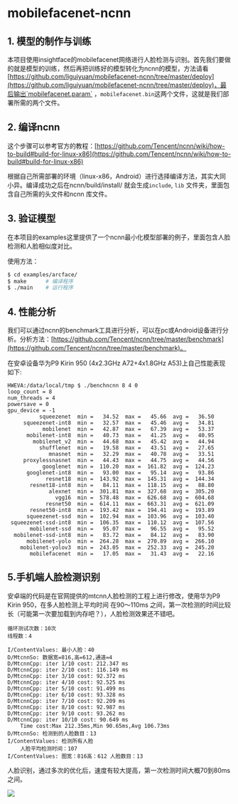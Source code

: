 # mobilefacenet-ncnn

## 1. 模型的制作与训练

本项目使用insightface的mobilefacenet网络进行人脸检测与识别。首先我们要做的就是模型的训练，然后再把训练好的模型转化为ncnn的模型，方法请看[https://github.com/liguiyuan/mobilefacenet-ncnn/tree/master/deploy](https://github.com/liguiyuan/mobilefacenet-ncnn/tree/master/deploy)，最后输出`mobilefacenet.param` ，`mobilefacenet.bin`这两个文件，这就是我们部署所需的两个文件。



## 2. 编译ncnn

这个步骤可以参考官方的教程：[https://github.com/Tencent/ncnn/wiki/how-to-build#build-for-linux-x86](https://github.com/Tencent/ncnn/wiki/how-to-build#build-for-linux-x86)

根据自己所需部署的环境（linux-x86，Android）进行选择编译方法，其实大同小异。编译成功之后在ncnn/build/install/ 就会生成`include`, `lib` 文件夹，里面包含自己所需的头文件和ncnn 库文件。



## 3. 验证模型

在本项目的examples这里提供了一个ncnn最小化模型部署的例子，里面包含人脸检测和人脸相似度对比。

使用方法：

```bash
$ cd examples/arcface/
$ make		# 编译程序
$ ./main	# 运行程序
```



## 4. 性能分析

我们可以通过ncnn的benchmark工具进行分析，可以在pc或Android设备进行分析。分析方法：[https://github.com/Tencent/ncnn/tree/master/benchmark](https://github.com/Tencent/ncnn/tree/master/benchmark)。

在安卓设备华为P9 Kirin 950 (4x2.3GHz A72+4x1.8GHz A53)上自己性能表现如下:

```
HWEVA:/data/local/tmp $ ./benchncnn 8 4 0                                      
loop_count = 8
num_threads = 4
powersave = 0
gpu_device = -1
          squeezenet  min =   34.52  max =   45.66  avg =   36.50
     squeezenet-int8  min =   32.57  max =   45.46  avg =   34.81
           mobilenet  min =   42.87  max =   67.39  avg =   53.37
      mobilenet-int8  min =   40.73  max =   41.25  avg =   40.95
        mobilenet_v2  min =   44.68  max =   45.42  avg =   44.94
          shufflenet  min =   19.58  max =   43.51  avg =   27.65
             mnasnet  min =   32.29  max =   40.78  avg =   33.51
     proxylessnasnet  min =   44.43  max =   44.75  avg =   44.56
           googlenet  min =  110.20  max =  161.82  avg =  124.23
      googlenet-int8  min =   93.00  max =   95.14  avg =   93.86
            resnet18  min =  143.92  max =  145.31  avg =  144.34
       resnet18-int8  min =   84.11  max =  118.15  avg =   88.80
             alexnet  min =  301.81  max =  327.68  avg =  305.20
               vgg16  min =  578.48  max =  626.68  avg =  604.68
            resnet50  min =  614.11  max =  663.31  avg =  621.09
       resnet50-int8  min =  193.42  max =  194.41  avg =  193.89
      squeezenet-ssd  min =  102.94  max =  103.96  avg =  103.40
 squeezenet-ssd-int8  min =  106.35  max =  110.12  avg =  107.56
       mobilenet-ssd  min =   95.07  max =   96.55  avg =   95.52
  mobilenet-ssd-int8  min =   83.72  max =   84.12  avg =   83.90
      mobilenet-yolo  min =  264.28  max =  270.89  avg =  266.10
    mobilenet-yolov3  min =  243.05  max =  252.33  avg =  245.20
       mobilefacenet  min =   17.05  max =   31.43  avg =   22.16
```



## 5.手机端人脸检测识别

安卓端的代码是在官网提供的mtcnn人脸检测的工程上进行修改，使用华为P9 Kirin 950，在多人脸检测上平均时间 在90～110ms 之间，第一次检测的时间比较长（可能第一次要加载到内存吧？），人脸检测效果还不错吧。

```
循环测试次数：10次
线程数：4

I/ContentValues: 最小人脸：40
D/MtcnnSo: 数据宽=816,高=612,通道=4
D/MtcnnCpp: iter 1/10 cost: 212.347 ms
D/MtcnnCpp: iter 2/10 cost: 116.149 ms
D/MtcnnCpp: iter 3/10 cost: 92.372 ms
D/MtcnnCpp: iter 4/10 cost: 92.525 ms
D/MtcnnCpp: iter 5/10 cost: 91.499 ms
D/MtcnnCpp: iter 6/10 cost: 93.328 ms
D/MtcnnCpp: iter 7/10 cost: 92.209 ms
D/MtcnnCpp: iter 8/10 cost: 92.987 ms
D/MtcnnCpp: iter 9/10 cost: 93.262 ms
D/MtcnnCpp: iter 10/10 cost: 90.649 ms
    Time cost:Max 212.35ms,Min 90.65ms,Avg 106.73ms
D/MtcnnSo: 检测到的人脸数目：13
I/ContentValues: 检测所有人脸
    人脸平均检测时间：107
I/ContentValues: 图宽：816高：612 人脸数目：13
```



人脸识别，通过多次的优化后，速度有较大提高，第一次检测时间大概70到80ms之间。

![](https://github.com/liguiyuan/mobilefacenet-ncnn/blob/master/docs/face_recognize.jpg)

